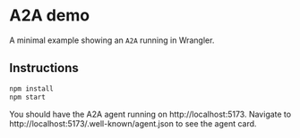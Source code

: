 # A2A demo

A minimal example showing an `A2A` running in Wrangler.

## Instructions

```sh
npm install
npm start
```

You should have the A2A agent running on http://localhost:5173. Navigate to http://localhost:5173/.well-known/agent.json to see the agent card.
